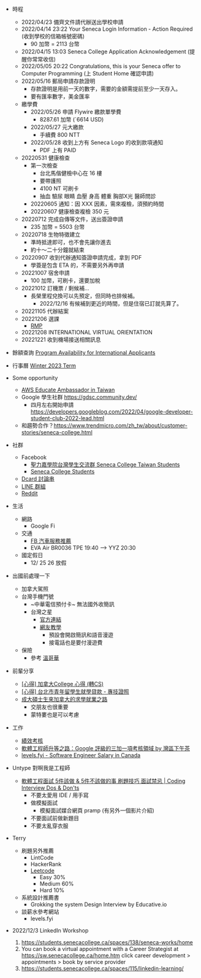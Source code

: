 - 時程
    - 2022/04/23 備齊文件請代辦送出學校申請
    - 2022/04/14 23:22 Your Seneca Login Information - Action Required (收到學校的信箱帳號密碼)
        - 90 加幣 = 2113 台幣
    - 2022/04/15 13:03 Seneca College Application Acknowledgement (提醒你常常收信)
    - 2022/05/05 20:22 Congratulations, this is your Seneca offer to Computer Programming (上 Student Home 確認申請)
    - 2022/05/16 郵局申請存款證明
        - 存款證明是用前一天的數字，需要的金額需提前至少一天存入。
        - 要有匯率數字，美金匯率
    - 繳學費
        - 2022/05/26 申請 Flywire 繳款單學費
            - 8287.61 加幣 (ˊ6614 USD)
        - 2022/05/27 元大繳款
            - 手續費 800 NTT
        - 2022/05/28 收到上方有 Seneca Logo 的收到款項通知
            - PDF 上有 PAID
    - 20220531 健康檢查
        - 第一次檢查
            - 台北馬偕健檢中心在 16 樓
            - 要帶護照
            - 4100 NT 可刷卡
            - 抽血 驗尿 眼睛 血壓 身高 體重 胸部X光 醫師問診
        - 20220605 通知：因 XXX 因素，需來複檢，須預約時間
        - 20220607 健康檢查複檢 350 元
    - 20220712 完成自傳等文件，送出簽證申請
        - 235 加幣 = 5503 台幣
    - 20220718 生物特徵建立
        - 準時抵達即可，也不會先讓你進去
        - 約十～二十分鐘就結束
    - 20220907 收到代辦通知簽證申請完成，拿到 PDF
        - 學簽是包含 ETA 的，不需要另外再申請
    - 20221007 宿舍申請
        - 100 加幣，可刷卡，還要加稅
    - 20221012 訂機票 / 剩候補...
        - 長榮里程兌換可以先預定，但同時也排候補。
            - 2022/12/16 有候補到更近的時間，但是住宿已訂就先算了。
    - 20221105 代辦結案
    - 20221206 選課
        - [RMP](https://www.ratemyprofessors.com/)
    - 20221208 INTERNATIONAL VIRTUAL ORIENTATION
    - 20221221 收到機場接送相關訊息

- 餘額查詢 [Program Availability for International Applicants](https://www.senecacollege.ca/international/programs/list.html)

- 行事曆 [Winter 2023 Term](https://students.senecacollege.ca/spaces/135/important-academic-dates/wiki/view/730/winter-2023-term)

- Some opportunity
    - [AWS Educate Ambassador in Taiwan](https://www.facebook.com/awseducatestudentambassadortaiwan/)
    - Google 學生社群 https://gdsc.community.dev/
        - 四月左右開始申請 https://developers.googleblog.com/2022/04/google-developer-student-club-2022-lead.html
    - 和趨勢合作？https://www.trendmicro.com/zh_tw/about/customer-stories/seneca-college.html

- 社群
    - Facebook 
        - [聖力嘉學院台灣學生交流群 Seneca College Taiwan Students](https://www.facebook.com/groups/227360092568016)
        - [Seneca College Students](https://www.facebook.com/groups/3603905606376973)
    - [Dcard 討論串](https://www.dcard.tw/f/studyabroad/p/236928011)
    - [LINE 群組](https://line.me/ti/g/X06wsj--OP)
    - [Reddit](https://www.reddit.com/r/Seneca/) 

- 生活
    - 網路
        - Google Fi
    - 交通
        - [FB 汽車服務推薦](https://www.facebook.com/groups/68426949235/)
        - EVA Air BR0036 TPE 19:40 --> YYZ 20:30
    - 國定假日
        - 12/ 25 26 放假

- 出國前處理一下
    - 加拿大駕照
    - 台灣手機門號
        - ~中華電信預付卡~ 無法國外收簡訊
        - 台灣之星 
            - [官方連結](https://www.tstartel.com/CWS/estore_payasyougo.php)
            - [網友教學](https://aillynotes.com/t-star/)
                - 預設會開啟簡訊和語音漫遊
                - 接電話也是要付漫遊費
    - 保險
        - 參考 [溫哥華](https://www.facebook.com/CISMTW/posts/pfbid0GRVaopBmtd4DJ4wckGGyPbPhTsgeKN2k6JbMEHz4WxLGc9g3VRhXwBM9KURERg1Ul)

- 前輩分享
    - [[心得] 加拿大College 心得 (轉CS)](https://www.ptt.cc/bbs/studyabroad/M.1551031686.A.38D.html)
    - [[心得] 台北市青年留學生就學貸款 - 專技證照](https://www.ptt.cc/bbs/studyabroad/M.1524495324.A.609.html)
    - [成大碩士生來加拿大的求學就業之路](https://www.facebook.com/canadajulianne/posts/pfbid0CxPg5dVaHnFQPHGcaFYfiiLKXXNvBpfQ3kZEaPv9QR1jKFhHLSc1mpHrwrHtoghRl)
        - 交朋友也很重要
        - 蒙特婁也是可以考慮

- 工作
    - [績效考核](https://youtu.be/LpoQcGRRLdE)
    - [軟體工程師升等之路：Google 評級的三加一項考核領域 by 灣區下午茶](https://holyisland.blog/google-swe-rating-factors/)
    - [levels.fyi - Software Engineer Salary in Canada](https://www.levels.fyi/t/software-engineer/locations/canada)

- Untype 對啊我是工程師
    - [軟體工程面試 5件該做 & 5件不該做的事 刷題技巧 面試禁忌 | Coding Interview Dos & Don'ts](https://youtu.be/N8Gt-E1N9Bc)
        - 不要太愛用 IDE / 用手寫
        - 做模擬面試
            - 模擬面試媒合網頁 pramp (有另外一個影片介紹)
        - 不要面試前做新題目
        - 不要太亂穿衣服

- Terry
    - 刷題另外推薦
        - LintCode
        - HackerRank
        - [Leetcode](https://leetcode.com/subscribe/?discount_event_referral=jamieperng)
            - Easy 30%
            - Medium 60%
            - Hard 10%
    - 系統設計推薦書
        - Grokking the system Design Interview by Educative.io
    - 談薪水參考網站
        - levels.fyi

- 2022/12/3 LinkedIn Workshop
    1. https://students.senecacollege.ca/spaces/138/seneca-works/home
    2. You can book a virtual appointment with a Career Strategist at https://sw.senecacollege.ca/home.htm  click career development > appointments > book by service provider
    3. https://students.senecacollege.ca/spaces/115/linkedin-learning/
